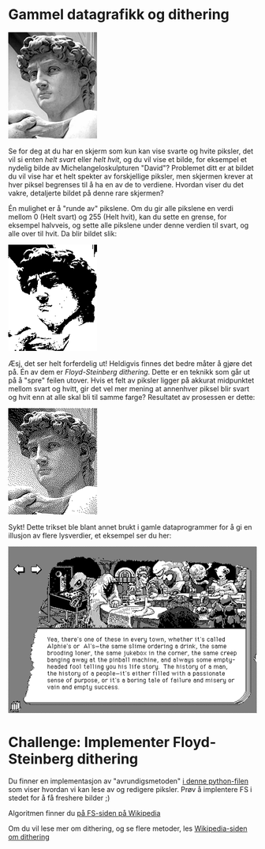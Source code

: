 # Gammel datagrafikk og dithering

![David](david.png)

Se for deg at du har en skjerm som kun kan vise svarte og hvite piksler, det vil si enten _helt svart_ eller _helt hvit_, og du vil vise et bilde, for eksempel et nydelig bilde av Michelangeloskulpturen "David"? Problemet ditt er at bildet du vil vise har et helt spekter av forskjellige piksler, men skjermen krever at hver piksel begrenses til å ha en av de to verdiene. Hvordan viser du det vakre, detaljerte bildet på denne rare skjermen?

Én mulighet er å "runde av" pikslene. Om du gir alle pikslene en verdi mellom 0 (Helt svart) og 255 (Helt hvit), kan du sette en grense, for eksempel halvveis, og sette alle pikslene under denne verdien til svart, og alle over til hvit. Da blir bildet slik:

![EvilDavid](evilDavid.png)

Æsj, det ser helt forferdelig ut! Heldigvis finnes det bedre måter å gjøre det på. Én av dem er _Floyd-Steinberg dithering_. Dette er en teknikk som går ut på å "spre" feilen utover. Hvis et felt av piksler ligger på akkurat midpunktet mellom svart og hvitt, gir det vel mer mening at annenhver piksel blir svart og hvit enn at alle skal bli til samme farge? Resultatet av prosessen er dette:

![GoodDavid](goodDavid.png)

Sykt! Dette trikset ble blant annet brukt i gamle dataprogrammer for å gi en illusjon av flere lysverdier, et eksempel ser du her:

![Apple](apple.png)


# Challenge: Implementer Floyd-Steinberg dithering

Du finner en implementasjon av "avrundigsmetoden" [i denne python-filen](threshold.py) som viser hvordan vi kan lese av og redigere piksler. Prøv å implentere FS i stedet for å få freshere bilder ;)

Algoritmen finner du [på FS-siden på Wikipedia](https://en.wikipedia.org/wiki/Floyd%E2%80%93Steinberg_dithering)

Om du vil lese mer om dithering, og se flere metoder, les [Wikipedia-siden om dithering](https://en.wikipedia.org/wiki/Dither)